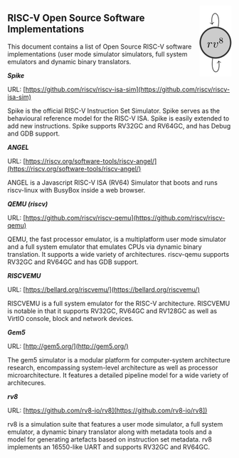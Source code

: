 <a href="https://rv8.io/"><img style="float: right;" src="/images/rv8.svg"></a>

## RISC-V Open Source Software Implementations

This document contains a list of Open Source RISC-V software
implementations (user mode simulator simulators, full system
emulators and dynamic binary translators.


__*Spike*__

URL: [https://github.com/riscv/riscv-isa-sim](https://github.com/riscv/riscv-isa-sim)

Spike is the official RISC-V Instruction Set Simulator. Spike
serves as the behavioural reference model for the RISC-V ISA.
Spike is easily extended to add new instructions. Spike
supports RV32GC and RV64GC, and has Debug and GDB support.


__*ANGEL*__

URL: [https://riscv.org/software-tools/riscv-angel/](https://riscv.org/software-tools/riscv-angel/)

ANGEL is a Javascript RISC-V ISA (RV64) Simulator that boots
and runs riscv-linux with BusyBox inside a web browser.


__*QEMU (riscv)*__

URL: [https://github.com/riscv/riscv-qemu](https://github.com/riscv/riscv-qemu)

QEMU, the fast processor emulator, is a multiplatform user mode
simulator and a full system emulator that emulates CPUs via dynamic
binary translation. It supports a wide variety of architectures.
riscv-qemu supports RV32GC and RV64GC and has GDB support.


__*RISCVEMU*__

URL: [https://bellard.org/riscvemu/](https://bellard.org/riscvemu/)

RISCVEMU is a full system emulator for the RISC-V architecture.
RISCVEMU is notable in that it supports RV32GC, RV64GC and RV128GC
as well as VirtIO console, block and network devices.


__*Gem5*__

URL: [http://gem5.org/](http://gem5.org/)

The gem5 simulator is a modular platform for computer-system
architecture research, encompassing system-level architecture
as well as processor microarchitecture. It features a detailed
pipeline model for a wide variety of architecures.


__*rv8*__

URL: [https://github.com/rv8-io/rv8](https://github.com/rv8-io/rv8])

rv8 is a simulation suite that features a user mode simulator,
a full system emulator, a dynamic binary translator along with
metadata tools and a model for generating artefacts based on
instruction set metadata. rv8 implements an 16550-like UART
and supports RV32GC and RV64GC.
